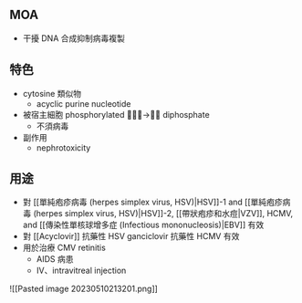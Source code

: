 ## MOA
- 干擾 DNA 合成抑制病毒複製
## 特色
- cytosine 類似物
	- acyclic purine nucleotide
- 被宿主細胞 phosphorylated → diphosphate
	- 不須病毒
- 副作用
	- nephrotoxicity
## 用途
- 對 [[單純疱疹病毒 (herpes simplex virus, HSV)|HSV]]-1 and [[單純疱疹病毒 (herpes simplex virus, HSV)|HSV]]-2, [[帶狀疱疹和水痘|VZV]], HCMV, and [[傳染性單核球增多症 (Infectious mononucleosis)|EBV]] 有效
- 對 [[Acyclovir]] 抗藥性 HSV
	ganciclovir 抗藥性 HCMV 有效
- 用於治療 CMV retinitis 
	- AIDS 病患
	- IV、intravitreal injection

![[Pasted image 20230510213201.png]]